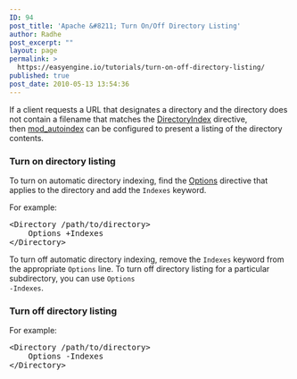 ```yaml
---
ID: 94
post_title: 'Apache &#8211; Turn On/Off Directory Listing'
author: Radhe
post_excerpt: ""
layout: page
permalink: >
  https://easyengine.io/tutorials/turn-on-off-directory-listing/
published: true
post_date: 2010-05-13 13:54:36
---
```

If a client requests a URL that designates a directory and the directory does not contain a filename that matches the <a href="http://httpd.apache.org/docs/1.3/mod/mod_dir.html#directoryindex">DirectoryIndex</a> directive, then <a href="http://httpd.apache.org/docs/1.3/mod/mod_autoindex.html">mod_autoindex</a> can be configured to present a listing of the directory contents.
<h3>Turn on directory listing</h3>
To turn on automatic directory indexing, find the <a href="http://httpd.apache.org/docs/1.3/mod/core.html#options">Options</a> directive that applies to the directory and add the <code>Indexes</code> keyword.

For example:
<pre>&lt;Directory /path/to/directory&gt;
    Options +Indexes
&lt;/Directory&gt;</pre>
To turn off automatic directory indexing, remove the <code>Indexes</code> keyword from the appropriate <code>Options</code> line. To turn off directory listing for a particular subdirectory, you can use <code>Options -Indexes</code>.
<h3>Turn off directory listing</h3>
For example:
<pre>&lt;Directory /path/to/directory&gt;
    Options -Indexes
&lt;/Directory&gt;</pre>